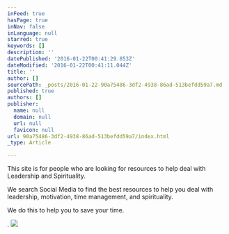 ```yaml
---
inFeed: true
hasPage: true
inNav: false
inLanguage: null
starred: true
keywords: []
description: ''
datePublished: '2016-01-22T00:41:29.853Z'
dateModified: '2016-01-22T00:41:11.044Z'
title: ''
author: []
sourcePath: _posts/2016-01-22-90a75486-3df2-4938-86ad-513befdd59a7.md
published: true
authors: []
publisher:
  name: null
  domain: null
  url: null
  favicon: null
url: 90a75486-3df2-4938-86ad-513befdd59a7/index.html
_type: Article

---
```

This site is for people who are looking for resources to help deal with Leadership and Spirituality.

We search Social Media to find the best resources to help you deal with leadership, motivation, time management, and spirituality. 

We do this to help you to save your time.

.
![](https://the-grid-user-content.s3-us-west-2.amazonaws.com/71906dfc-b95a-407d-94fb-352aed8d74c2.jpg)